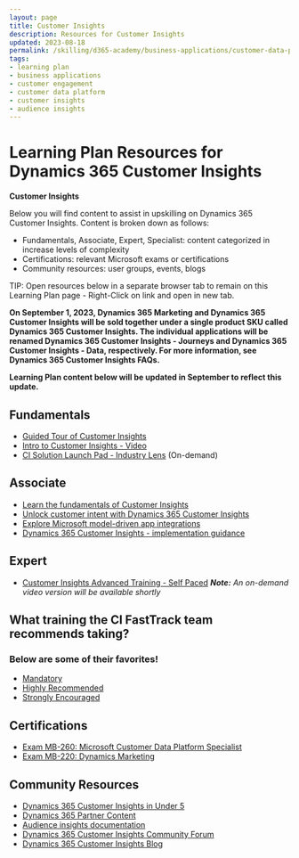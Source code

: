 ```yaml
---
layout: page
title: Customer Insights
description: Resources for Customer Insights
updated: 2023-08-18
permalink: /skilling/d365-academy/business-applications/customer-data-platform/customer-insights
tags:
- learning plan
- business applications
- customer engagement
- customer data platform
- customer insights
- audience insights
---
```


# Learning Plan Resources for Dynamics 365 Customer Insights

**Customer Insights**

Below you will find content to assist in upskilling on Dynamics 365 Customer Insights.  Content is broken down as follows:

* Fundamentals, Associate, Expert, Specialist: content categorized in increase levels of complexity
* Certifications:  relevant Microsoft exams or certifications
* Community resources:  user groups, events, blogs

TIP:  Open resources below in a separate browser tab to remain on this Learning Plan page - Right-Click on link and open in new tab.

**On September 1, 2023, Dynamics 365 Marketing and Dynamics 365 Customer Insights will be sold together under a single product SKU called Dynamics 365 Customer Insights. The individual applications will be renamed Dynamics 365 Customer Insights - Journeys and Dynamics 365 Customer Insights - Data, respectively. For more information, see Dynamics 365 Customer Insights FAQs.**

**Learning Plan content below will be updated in September to reflect this update.**

## Fundamentals

* [Guided Tour of Customer Insights](https://dynamics.microsoft.com/en-us/guidedtour/dynamics/Customer-Insights/1/1/)
* [Intro to Customer Insights - Video](https://www.youtube.com/watch?v=mtrtBrEjBZg&t=7s)
* [CI Solution Launch Pad - Industry Lens](https://msuspartners.eventbuilder.com/BACustomerInsights) (On-demand)

## Associate

* [Learn the fundamentals of Customer Insights](https://docs.microsoft.com/learn/modules/working-with-customer-insights/?WT.mc_id=D365_learncta_web-wwl)
* [Unlock customer intent with Dynamics 365 Customer Insights](https://docs.microsoft.com/en-us/learn/paths/build-customer-insights/)
* [Explore Microsoft model-driven app integrations](https://docs.microsoft.com/learn/wwl/dynamics-365-customer-data-platform-customer-engagement-apps-integration/?WT.mc_id=D365_learncta_web-wwl)
* [Dynamics 365 Customer Insights - implementation guidance](https://partner.microsoft.com/en-us/training/assets/collection/dynamics-365-customer-insights-implementation-guidance#/)


## Expert

* [Customer Insights Advanced Training - Self Paced](https://dynamicspartners.transform.microsoft.com/products/dynamics-365-customer-insights?tab=drive-readiness)
_**Note:** An on-demand video version will be available shortly_

## What training the CI FastTrack team recommends taking?
### Below are some of their favorites!

* [Mandatory](https://learn.microsoft.com/en-us/training/paths/build-customer-insights/)
* [Highly Recommended](https://learn.microsoft.com/en-us/dynamics365/customer-insights/)
* [Strongly Encouraged](https://learn.microsoft.com/en-us/certifications/customer-data-platform-specialty/)

## Certifications

* [Exam MB-260: Microsoft Customer Data Platform Specialist](https://learn.microsoft.com/en-us/certifications/exams/mb-230)
* [Exam MB-220: Dynamics Marketing](https://learn.microsoft.com/en-us/certifications/exams/mb-220)


## Community Resources

* [Dynamics 365 Customer Insights in Under 5](https://aka.ms/CIUnder5)
* [Dynamics 365 Partner Content](https://aka.ms/CIPartner)
* [Audience insights documentation](https://docs.microsoft.com/en-us/dynamics365/customer-insights/audience-insights/)
* [Dynamics 365 Customer Insights Community Forum](https://aka.ms/CIForums)
* [Dynamics 365 Customer Insights Blog](https://aka.ms/CIBlog)


   
